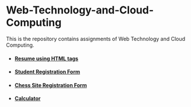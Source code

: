 # Web-Technology-and-Cloud-Computing
This is the repository contains assignments of Web Technology and Cloud Computing.

- #### [Resume using HTML tags](https://sagarsikchi.github.io/Web-Technology-and-Cloud-Computing/My%20Resume/index.html)
- #### [Student Registration Form](https://sagarsikchi.github.io/Web-Technology-and-Cloud-Computing/Student%20Registration%20Form/index.html)
- #### [Chess Site Registration Form](https://sagarsikchi.github.io/Web-Technology-and-Cloud-Computing/Chess%20Site%20Registration%20Form/index.html)
- #### [Calculator](https://sagarsikchi.github.io/Web-Technology-and-Cloud-Computing/Simple%20Calculator/index.html)
